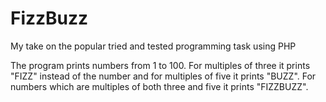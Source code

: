 # FizzBuzz
My take on the popular tried and tested programming task using PHP

The program prints numbers from 1 to 100. For multiples of three it prints "FIZZ" instead of the number and for multiples of five it prints "BUZZ". For numbers which are multiples of both three and five it prints "FIZZBUZZ".
